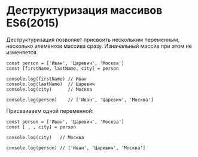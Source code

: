# Деструктуризация массивов ES6(2015)

Деструктуризация позволяет присвоить нескольким переменным, несколько элементов массива сразу. Изначальный массив при этом не изменяется.

    const person = ['Иван', 'Царевич', 'Москва']
    const [firstName, lastName, city] = person

    console.log(firstName) // Иван
    console.log(lastName)  // Царевич
    console.log(city)      // Москва

    console.log(person)    // ['Иван', 'Царевич', 'Москва']

Присваиваем одной переменной:

    const person = ['Иван', 'Царевич', 'Москва']
    const [ , , city] = person

    console.log(city)   // Москва
    
    console.log(person) // ['Иван', 'Царевич', 'Москва']
